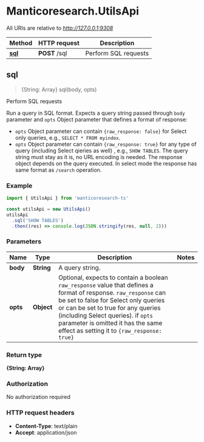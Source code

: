 # Manticoresearch.UtilsApi

All URIs are relative to *http://127.0.0.1:9308*

Method | HTTP request | Description
------------- | ------------- | -------------
[**sql**](UtilsApi.md#sql) | **POST** /sql | Perform SQL requests



## sql

> {String: Array} sql(body, opts)

Perform SQL requests

Run a query in SQL format.
Expects a query string passed through `body` parameter and `opts` Object parameter that defines a format of response:
* `opts` Object parameter can contain `{raw_response: false}` for Select only queries, e.g., `SELECT * FROM myindex`.  
* `opts` Object parameter can contain `{raw_response: true}` for any type of query (including Select qieries as well) , e.g., `SHOW TABLES`. 
The query string must stay as it is, no URL encoding is needed.
The response object depends on the query executed. In select mode the response has same format as `/search` operation.


### Example

```javascript
import { UtilsApi } from 'manticoresearch-ts'

const utilsApi = new UtilsApi()
utilsApi
  .sql('SHOW TABLES')
  .then((res) => console.log(JSON.stringify(res, null, 2)))

```

### Parameters



Name | Type | Description  | Notes
------------- | ------------- | ------------- | -------------
 **body** | **String**| A query string. | 
 **opts** | **Object**| Optional, expects to contain a boolean `raw_response` value that defines a format of response. `raw_response` can be set to false for Select only queries or can be set to true for any queries (including Select queries).  if `opts` parameter is omitted it has the same effect as setting it to `{raw_response: true}` |

### Return type

**{String: Array}**

### Authorization

No authorization required

### HTTP request headers

- **Content-Type**: text/plain
- **Accept**: application/json

